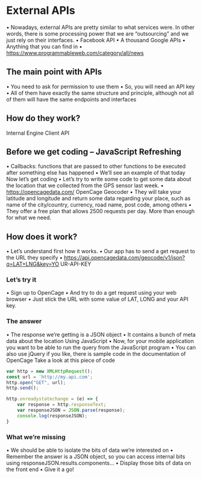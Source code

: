 
# External APIs
• Nowadays, external APIs are pretty similar to what services were. In
other words, there is some processing power that we are
“outsourcing” and we just rely on their interfaces.
• Facebook API
• A thousand Google APIs
• Anything that you can find in
• https://www.programmableweb.com/category/all/news

## The main point with APIs
• You need to ask for permission to use them
• So, you will need an API key
• All of them have exactly the same structure and principle, although
not all of them will have the same endpoints and interfaces

## How do they work?

Internal
Engine Client
API
## Before we get coding – JavaScript Refreshing
• Callbacks: functions that are passed to other functions to be executed
after something else has happened
• We’ll see an example of that today
Now let’s get coding
• Let’s try to write some code to get some data about the location that
we collected from the GPS sensor last week.
• https://opencagedata.com/
OpenCage Geocoder
• They will take your latitude and longitude and return some data
regarding your place, such as name of the city/country, currency, road
name, post code, among others
• They offer a free plan that allows 2500 requests per day. More than
enough for what we need.
 
## How does it work?
• Let’s understand first how it works.
• Our app has to send a get request to the URL they specify
• https://api.opencagedata.com/geocode/v1/json?q=LAT+LNG&key=YO
UR-API-KEY
### Let’s try it
• Sign up to OpenCage
• And try to do a get request using your web browser
• Just stick the URL with some value of LAT, LONG and your API key.
### The answer
• The response we’re getting is a JSON object
• It contains a bunch of meta data about the location
Using JavaScript
• Now, for your mobile application you want to be able to run the query
from the JavaScript program
• You can also use jQuery if you like, there is sample code in the
documentation of OpenCage
Take a look at this piece of code

```javascript
var http = new XMLHttpRequest();
const url = 'http://my.api.com';
http.open("GET", url);
http.send();

http.onreadystatechange = (e) => {
    var response = http.responseText;
    var responseJSON = JSON.parse(response);
    console.log(responseJSON);
}
```

### What we’re missing
• We should be able to isolate the bits of data we’re interested on
• Remember the answer is a JSON object, so you can access internal bits using
responseJSON.results.components…
• Display those bits of data on the front end
• Give it a go! 
